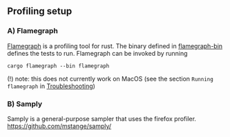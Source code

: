 ## Profiling setup

### A) Flamegraph
[Flamegraph](https://github.com/flamegraph-rs/flamegraph) is a profiling tool for rust. The binary defined in [flamegraph-bin](../../src/bin/flamegraph-bin.rs)
defines the tests to run. Flamegraph can be invoked by running 
```shell
cargo flamegraph --bin flamegraph
```
(!) note: this does not currently work on MacOS (see the section `Running flamegraph` in [Troubleshooting](Troubleshooting.md))

### B) Samply
Samply is a general-purpose sampler that uses the firefox profiler.
https://github.com/mstange/samply/
